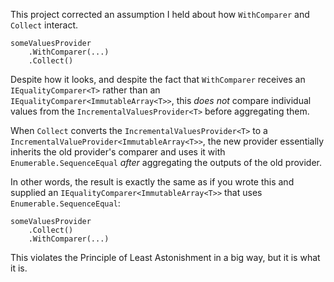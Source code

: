 This project corrected an assumption I held about how `WithComparer` and `Collect` interact.

```
someValuesProvider
    .WithComparer(...)
    .Collect()
```

Despite how it looks, and despite the fact that `WithComparer` receives an `IEqualityComparer<T>` rather than an `IEqualityComparer<ImmutableArray<T>>`, this *does not* compare individual values from the `IncrementalValuesProvider<T>` before aggregating them.

When `Collect` converts the `IncrementalValuesProvider<T>` to a `IncrementalValueProvider<ImmutableArray<T>>`, the new provider essentially inherits the old provider's comparer and uses it with `Enumerable.SequenceEqual` *after* aggregating the outputs of the old provider.

In other words, the result is exactly the same as if you wrote this and supplied an `IEqualityComparer<ImmutableArray<T>>` that uses `Enumerable.SequenceEqual`:

```
someValuesProvider
    .Collect()
    .WithComparer(...)
```

This violates the Principle of Least Astonishment in a big way, but it is what it is.